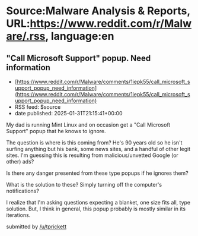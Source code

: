 # Source:Malware Analysis & Reports, URL:https://www.reddit.com/r/Malware/.rss, language:en

## "Call Microsoft Support" popup. Need information
 - [https://www.reddit.com/r/Malware/comments/1iepk55/call_microsoft_support_popup_need_information](https://www.reddit.com/r/Malware/comments/1iepk55/call_microsoft_support_popup_need_information)
 - RSS feed: $source
 - date published: 2025-01-31T21:15:41+00:00

<!-- SC_OFF --><div class="md"><p>My dad is running Mint Linux and on occasion get a &quot;Call Microsoft Support&quot; popup that he knows to ignore. </p> <p>The question is where is this coming from? He&#39;s 90 years old so he isn&#39;t surfing anything but his bank, some news sites, and a handful of other legit sites. I&#39;m guessing this is resulting from malicious/unvetted Google (or other) ads? </p> <p>Is there any danger presented from these type popups if he ignores them?</p> <p>What is the solution to these? Simply turning off the computer&#39;s notifications?</p> <p>I realize that I&#39;m asking questions expecting a blanket, one size fits all, type solution. But, I think in general, this popup probably is mostly similar in its iterations.</p> </div><!-- SC_ON --> &#32; submitted by &#32; <a href="https://www.reddit.com/user/tprickett"> /u/tprickett </a> <br/> <span><a href="https://www.reddit.com/r/Malware/comments/1iepk55/call_microsoft_support_popup_need_information/">

